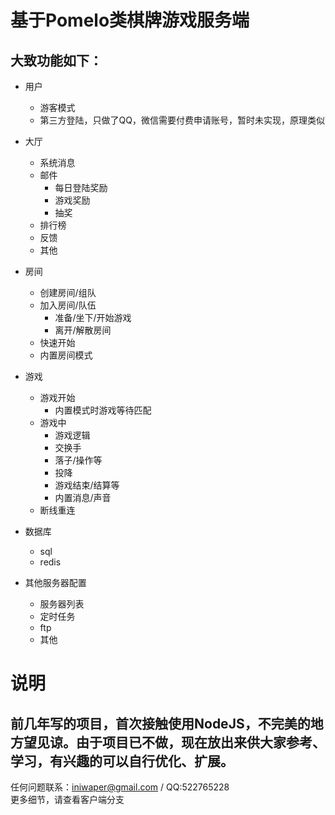 # 基于Pomelo类棋牌游戏服务端

大致功能如下：
----
* 用户
  * 游客模式
  * 第三方登陆，只做了QQ，微信需要付费申请账号，暂时未实现，原理类似

* 大厅
  * 系统消息
  * 邮件
    * 每日登陆奖励
    * 游戏奖励
    * 抽奖
  * 排行榜
  * 反馈
  * 其他
* 房间
  * 创建房间/组队
  * 加入房间/队伍
    * 准备/坐下/开始游戏
    * 离开/解散房间
  * 快速开始
  * 内置房间模式
* 游戏
  * 游戏开始
    * 内置模式时游戏等待匹配
  * 游戏中
    * 游戏逻辑
    * 交换手
    * 落子/操作等
    * 投降
    * 游戏结束/结算等
    * 内置消息/声音
   * 断线重连
  
* 数据库
  * sql
  * redis
  
* 其他服务器配置
  * 服务器列表
  * 定时任务
  * ftp
  * 其他

说明
====
前几年写的项目，首次接触使用NodeJS，不完美的地方望见谅。由于项目已不做，现在放出来供大家参考、学习，有兴趣的可以自行优化、扩展。
----
任何问题联系：iniwaper@gmail.com / QQ:522765228   
更多细节，请查看客户端分支
